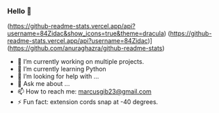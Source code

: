 ### Hello 👋

(https://github-readme-stats.vercel.app/api?username=84Zidac&show_icons=true&theme=dracula)
(https://github-readme-stats.vercel.app/api?username=84Zidac)](https://github.com/anuraghazra/github-readme-stats)

- 🔭 I’m currently working on multiple projects.
- 🌱 I’m currently learning Python
- 🤔 I’m looking for help with ...
- 💬 Ask me about ...
- 📫 How to reach me: marcusgib23@gmail.com
- ⚡ Fun fact: extension cords snap at -40 degrees.


